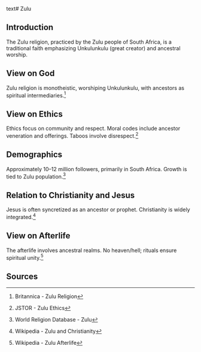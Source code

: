 text# Zulu
## Introduction
The Zulu religion, practiced by the Zulu people of South Africa, is a traditional faith emphasizing Unkulunkulu (great creator) and ancestral worship.
## View on God
Zulu religion is monotheistic, worshiping Unkulunkulu, with ancestors as spiritual intermediaries.[^6]
## View on Ethics
Ethics focus on community and respect. Moral codes include ancestor veneration and offerings. Taboos involve disrespect.[^7]
## Demographics
Approximately 10–12 million followers, primarily in South Africa. Growth is tied to Zulu population.[^8]
## Relation to Christianity and Jesus
Jesus is often syncretized as an ancestor or prophet. Christianity is widely integrated.[^9]
## View on Afterlife
The afterlife involves ancestral realms. No heaven/hell; rituals ensure spiritual unity.[^10]
## Sources
[^6]: Britannica - Zulu Religion[](https://www.britannica.com/topic/Zulu-religion)
[^7]: JSTOR - Zulu Ethics[](https://www.jstor.org/stable/3260920)
[^8]: World Religion Database - Zulu[](https://www.worldreligiondatabase.org)
[^9]: Wikipedia - Zulu and Christianity[](https://en.wikipedia.org/wiki/Zulu_religion#Christianity)
[^10]: Wikipedia - Zulu Afterlife[](https://en.wikipedia.org/wiki/Zulu_religion#Afterlife)
